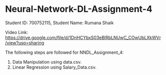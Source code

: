 # Neural-Network-DL-Assignment-4
Student ID: 700752115, Student Name: Rumana Shaik

Video Link: https://drive.google.com/file/d/1DnHCYbxS03eBlRbLNUwC_COwUbLXkWVr/view?usp=sharing

The following steps are followed for NNDL_Assignment_4:

1. Data Manipulation using data.csv.
2. Linear Regression using Salary_Data.csv.

